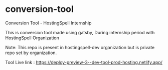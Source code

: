 # conversion-tool
Conversion Tool - HostingSpell Internship

This is conversion tool made using gatsby, During internship period with HostingSpell Organization

Note: This repo is present in hostingspell-dev organization but is private repo set by organization.

Tool Live link : https://deploy-preview-3--dev-tool-prod-hosting.netlify.app/
